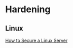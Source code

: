 # Hardening

## Linux

[How to Secure a Linux Server](https://github.com/imthenachoman/How-To-Secure-A-Linux-Server)
